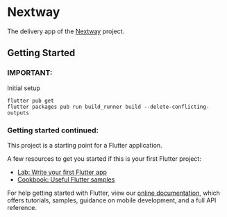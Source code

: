 # Nextway

The delivery app of the [Nextway](https://github.com/orgs/next-way/) project.

## Getting Started

### IMPORTANT:

Initial setup

```
flutter pub get
flutter packages pub run build_runner build --delete-conflicting-outputs
```

### Getting started continued:

This project is a starting point for a Flutter application.

A few resources to get you started if this is your first Flutter project:

- [Lab: Write your first Flutter app](https://flutter.dev/docs/get-started/codelab)
- [Cookbook: Useful Flutter samples](https://flutter.dev/docs/cookbook)

For help getting started with Flutter, view our
[online documentation](https://flutter.dev/docs), which offers tutorials,
samples, guidance on mobile development, and a full API reference.

